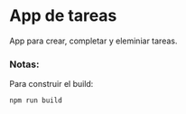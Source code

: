 # App de tareas

App para crear, completar y eleminiar tareas.

### Notas:

Para construir el build:

```
npm run build
```
